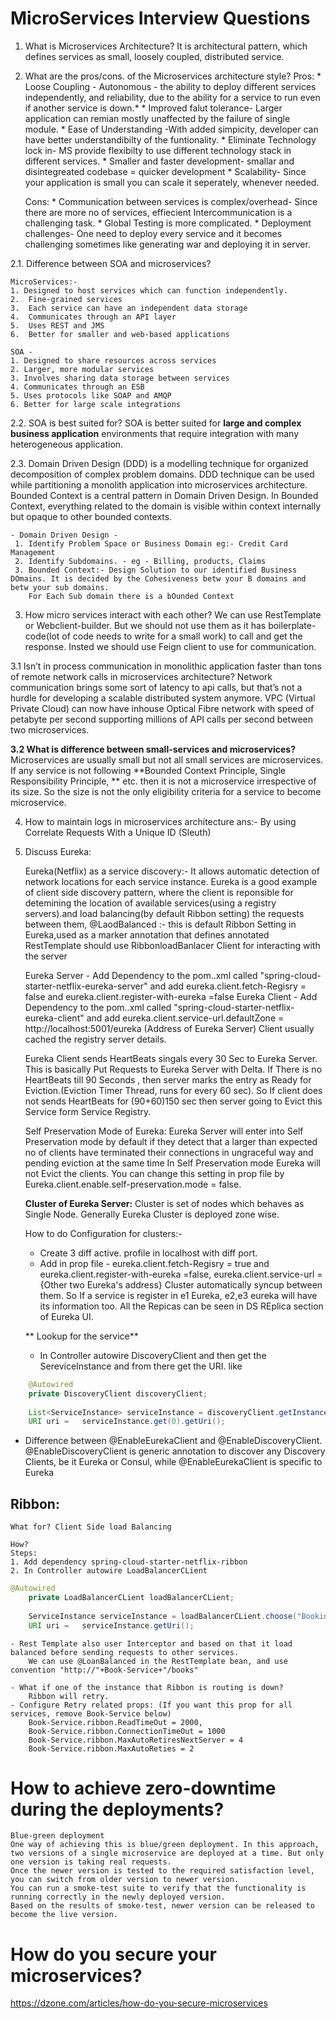# MicroServices Interview Questions

1. What is Microservices Architecture?
	It is architectural pattern, which defines services as small, loosely coupled, distributed service.

2. What are the pros/cons. of the Microservices architecture style?
	Pros: 
		* Loose Coupling - Autonomous - the ability to deploy different services independently, and reliability, due to the ability for a service to run even if another service is down.*
		* Improved falut tolerance- Larger application can remian mostly unaffected by the failure of single module.
		* Ease of Understanding -With added simpicity, developer can have better understandibilty of the funtionality.
		* Eliminate Technology lock in- MS provide flexibilty to use different technology stack in different services.
		* Smaller and faster development- smallar and disintegreated codebase = quicker development
		* Scalability- Since your application is small you can scale it seperately, whenever needed.

	Cons:
		* Communication between services is complex/overhead-  Since there are more no of services, effiecient Intercommunication is a challenging task.
		* Global Testing is more complicated.
		* Deployment challenges- One need to deploy every service and it becomes challenging sometimes like generating war and deploying it in server.
	
2.1. Difference between SOA and microservices?
	
	MicroServices:- 
	1. Designed to host services which can function independently.
	2. 	Fine-grained services
	3. 	Each service can have an independent data storage
	4. 	Communicates through an API layer
	5. 	Uses REST and JMS
	6. 	Better for smaller and web-based applications
	
	SOA - 
	1. Designed to share resources across services
	2. Larger, more modular services
	3. Involves sharing data storage between services
	4. Communicates through an ESB
	5. Uses protocols like SOAP and AMQP
	6. Better for large scale integrations

2.2. SOA is best suited for?
		SOA is better suited for **large and complex business application** environments that require integration with many heterogeneous application.
	
2.3. Domain Driven Design (DDD) is a modelling technique for organized decomposition of complex problem domains.
	DDD technique can be used while partitioning a monolith application into microservices architecture.
	Bounded Context is a central pattern in Domain Driven Design. In Bounded Context, everything related to the domain is visible within context internally but opaque to other bounded contexts.
	
	- Domain Driven Design -
	 1. Identify Problem Space or Business Domain eg:- Credit Card Management
	 2.	Identify Subdomains. - eg - Billing, products, Claims
	 3. Bounded Context:- Design Solution to our identified Business DOmains. It is decided by the Cohesiveness betw your B domains and betw your sub domains.
		For Each Sub domain there is a bOunded Context
	
3. How micro services interact with each other?
	We can use RestTemplate or Webclient-builder. 
	But we should not use them as it has boilerplate-code(lot of code needs to write for a small work) to call and get the response.
	Insted we should use Feign client to use for communication.

3.1	Isn’t in process communication in monolithic application faster than tons of remote network calls in microservices architecture?
	Network communication brings some sort of latency to api calls, but that’s not a hurdle for developing a scalable distributed system anymore. VPC (Virtual Private Cloud) can now have inhouse Optical Fibre network with speed of petabyte per second supporting millions of API calls per second between two microservices.

**3.2 What is difference between small-services and microservices?**
	Microservices are usually small but not all small services are microservices. If any service is not following **Bounded Context Principle, Single Responsibility Principle, ** etc. then it is not a microservice irrespective of its size. So the size is not the only eligibility criteria for a service to become microservice.
	

4. How to maintain logs in microservices architecture
	ans:- By using Correlate Requests With a Unique ID (Sleuth)
	
5. Discuss Eureka:

	Eureka(Netflix) as a service discovery:- 
			It allows automatic detection of network locations for each service instance.
			Eureka is a good example of client side discovery pattern, where the client is reponsible for detemining the location of available services(using a registry servers).and load balancing(by default Ribbon setting) the requests between them,
			@LaodBalanced :- this is default Ribbon Setting in Eureka,used as a marker annotation that defines annotated RestTemplate should use RibbonloadBanlacer Client for interacting with the server
			
	Eureka Server - Add Dependency to the pom..xml called "spring-cloud-starter-netflix-eureka-server" and add eureka.client.fetch-Regisry = false and eureka.client.register-with-eureka =false
	Eureka Client - Add Dependency to the pom..xml called "spring-cloud-starter-netflix-eureka-client" and add eureka.client.service-url.defaultZone =  http://localhost:5001/eureka (Address of Eureka Server)
	Client usually cached the registry server details.
	
	Eureka Client sends HeartBeats singals every 30 Sec to Eureka Server. This is basically Put Requests to Eureka Server with Delta. 
	If There is no HeartBeats till 90 Seconds , then server marks the entry as Ready for Eviction.(Eviction Timer Thread, runs for every 60 sec). 
	So If client does not sends HeartBeats for (90+60)150 sec then server going to Evict this Service form Service Registry.
	
	Self Preservation Mode of Eureka:
	Eureka Server will enter into Self Preservation mode by default if they detect that a larger than expected no of clients have terminated their connections in ungraceful way and pending eviction at the same time
	In Self Preservation mode Eureka will not Evict the clients. You can change this setting in prop file by Eureka.client.enable.self-preservation.mode = false.
	
	**Cluster of Eureka Server:**
	Cluster is set of nodes which behaves as Single Node. Generally Eureka Cluster is deployed zone wise.
	
	How to do Configuration for clusters:-
	- Create 3 diff active. profile in localhost with diff port.
	- Add in prop file -   eureka.client.fetch-Regisry = true and eureka.client.register-with-eureka =false, eureka.client.service-url = {Other two Eureka's address}
	Cluster automatically syncup between them.
	So If a service is register in  e1 Eureka, e2,e3 eureka will have its information too. All the Repicas can be seen in DS REplica section of Eureka UI.
	
	** Lookup for the service**
	- In Controller autowire DiscoveryClient and then get the SereviceInstance and from there get the URI.
	like
```java	
	@Autowired
	private DiscoveryClient discoveryClient;
	
	List<ServiceInstance> serviceInstance = discoveryClient.getInstance("Book-Service");
	URI uri = 	serviceInstance.get(0).getUri();
```	
- 	Difference between @EnableEurekaClient and @EnableDiscoveryClient.
	@EnableDiscoveryClient is generic annotation to discover any Discovery Clients, be  it Eureka or Consul, while @EnableEurekaClient is specific to Eureka
	
## Ribbon:
	What for? Client Side load Balancing
	
	How?
	Steps:
	1. Add dependency spring-cloud-starter-netflix-ribbon
	2. In Controller autowire LoadBalancerCLient
```java
@Autowired
	private LoadBalancerCLient loadBalancerCLient;
	
	ServiceInstance serviceInstance = loadBalancerCLient.choose("Booking-Service");
	URI uri = 	serviceInstance.getUri();
```

	- Rest Template also user Interceptor and based on that it load balanced before sending requests to other services.
		We can use @LoanBalanced in the RestTemplate bean, and use convention "http://"+Book-Service+"/books"
		
	- What if one of the instance that Ribbon is routing is down?
		Ribbon will retry.
	- Configure Retry related props: (If you want this prop for all services, remove Book-Service below)
		Book-Service.ribbon.ReadTimeOut = 2000,
		Book-Service.ribbon.ConnectionTimeOut = 1000
		Book-Service.ribbon.MaxAutoRetiresNextServer = 4
		Book-Service.ribbon.MaxAutoReties = 2
		
		
# How to achieve zero-downtime during the deployments?		
	Blue-green deployment
	One way of achieving this is blue/green deployment. In this approach, two versions of a single microservice are deployed at a time. But only one version is taking real requests. 
	Once the newer version is tested to the required satisfaction level, you can switch from older version to newer version.
	You can run a smoke-test suite to verify that the functionality is running correctly in the newly deployed version. 
	Based on the results of smoke-test, newer version can be released to become the live version.
# How do you secure your microservices?
https://dzone.com/articles/how-do-you-secure-microservices		